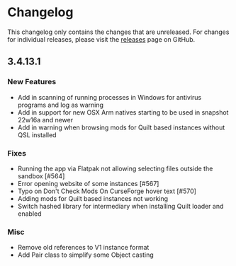 # Changelog

This changelog only contains the changes that are unreleased. For changes for individual releases, please visit the
[releases](https://github.com/ATLauncher/ATLauncher/releases) page on GitHub.

## 3.4.13.1

### New Features
- Add in scanning of running processes in Windows for antivirus programs and log as warning
- Add in support for new OSX Arm natives starting to be used in snapshot 22w16a and newer
- Add in warning when browsing mods for Quilt based instances without QSL installed

### Fixes
- Running the app via Flatpak not allowing selecting files outside the sandbox [#564]
- Error opening website of some instances [#567]
- Typo on Don't Check Mods On CurseForge hover text [#570]
- Adding mods for Quilt based instances not working
- Switch hashed library for intermediary when installing Quilt loader and enabled

### Misc
- Remove old references to V1 instance format
- Add Pair class to simplify some Object casting
